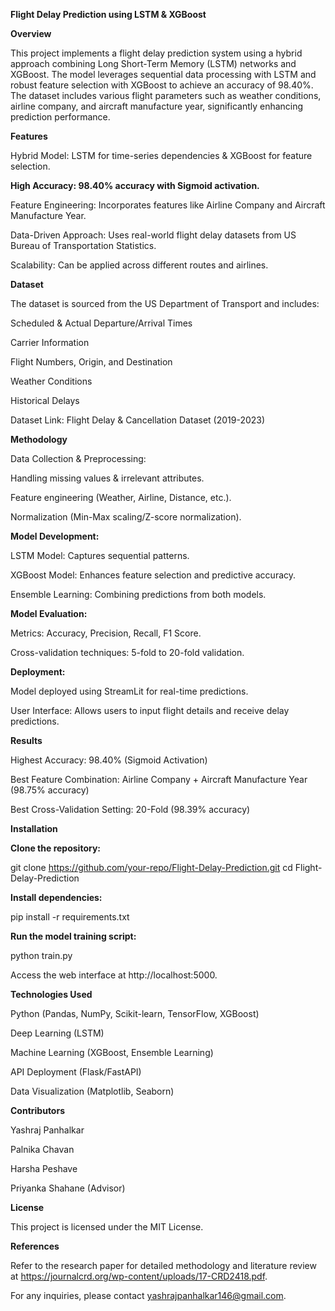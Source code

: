 **Flight Delay Prediction using LSTM & XGBoost**

**Overview**

This project implements a flight delay prediction system using a hybrid approach combining Long Short-Term Memory (LSTM) networks and XGBoost. The model leverages sequential data processing with LSTM and robust feature selection with XGBoost to achieve an accuracy of 98.40%. The dataset includes various flight parameters such as weather conditions, airline company, and aircraft manufacture year, significantly enhancing prediction performance.

**Features**

Hybrid Model: LSTM for time-series dependencies & XGBoost for feature selection.

**High Accuracy: 98.40% accuracy with Sigmoid activation.**

Feature Engineering: Incorporates features like Airline Company and Aircraft Manufacture Year.

Data-Driven Approach: Uses real-world flight delay datasets from US Bureau of Transportation Statistics.

Scalability: Can be applied across different routes and airlines.

**Dataset**

The dataset is sourced from the US Department of Transport and includes:

Scheduled & Actual Departure/Arrival Times

Carrier Information

Flight Numbers, Origin, and Destination

Weather Conditions

Historical Delays

Dataset Link: Flight Delay & Cancellation Dataset (2019-2023)

**Methodology**

Data Collection & Preprocessing:

Handling missing values & irrelevant attributes.

Feature engineering (Weather, Airline, Distance, etc.).

Normalization (Min-Max scaling/Z-score normalization).

**Model Development:**

LSTM Model: Captures sequential patterns.

XGBoost Model: Enhances feature selection and predictive accuracy.

Ensemble Learning: Combining predictions from both models.

**Model Evaluation:**

Metrics: Accuracy, Precision, Recall, F1 Score.

Cross-validation techniques: 5-fold to 20-fold validation.

**Deployment:**

Model deployed using StreamLit for real-time predictions.

User Interface: Allows users to input flight details and receive delay predictions.

**Results**

Highest Accuracy: 98.40% (Sigmoid Activation)

Best Feature Combination: Airline Company + Aircraft Manufacture Year (98.75% accuracy)

Best Cross-Validation Setting: 20-Fold (98.39% accuracy)

**Installation**

**Clone the repository:**

git clone https://github.com/your-repo/Flight-Delay-Prediction.git
cd Flight-Delay-Prediction

**Install dependencies:**

pip install -r requirements.txt

**Run the model training script:**

python train.py

Access the web interface at http://localhost:5000.

**Technologies Used**

Python (Pandas, NumPy, Scikit-learn, TensorFlow, XGBoost)

Deep Learning (LSTM)

Machine Learning (XGBoost, Ensemble Learning)

API Deployment (Flask/FastAPI)

Data Visualization (Matplotlib, Seaborn)

**Contributors**

Yashraj Panhalkar

Palnika Chavan

Harsha Peshave

Priyanka Shahane (Advisor)

**License**

This project is licensed under the MIT License.

**References**

Refer to the research paper for detailed methodology and literature review at https://journalcrd.org/wp-content/uploads/17-CRD2418.pdf.

For any inquiries, please contact yashrajpanhalkar146@gmail.com.

